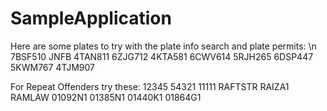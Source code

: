 # SampleApplication 

Here are some plates to try with the plate info search and plate permits: \n
7BSF510
JNFB
4TAN811
6ZJG712
4KTA581
6CWV614
5RJH265
6DSP447
5KWM767
4TJM907

For Repeat Offenders try these:
12345
54321
11111
RAFTSTR
RAIZA1
RAMLAW
01092N1
01385N1
01440K1
01864G1
